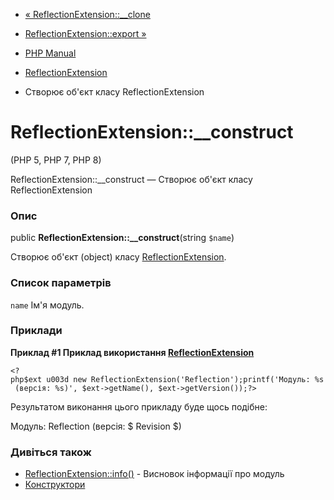 - [« ReflectionExtension::\_\_clone](reflectionextension.clone.md)
- [ReflectionExtension::export »](reflectionextension.export.md)

- [PHP Manual](index.md)
- [ReflectionExtension](class.reflectionextension.md)
- Створює об'єкт класу ReflectionExtension

# ReflectionExtension::\_\_construct

(PHP 5, PHP 7, PHP 8)

ReflectionExtension::\_\_construct — Створює об'єкт класу
ReflectionExtension

### Опис

public **ReflectionExtension::\_\_construct**(string `$name`)

Створює об'єкт (object) класу
[ReflectionExtension](class.reflectionextension.md).

### Список параметрів

`name`
Ім'я модуль.

### Приклади

**Приклад #1 Приклад використання
[ReflectionExtension](class.reflectionextension.md)**

` <?php$ext u003d new ReflectionExtension('Reflection');printf('Модуль: %s (версія: %s)', $ext->getName(), $ext->getVersion());?> `

Результатом виконання цього прикладу буде щось подібне:

Модуль: Reflection (версія: $ Revision $)

### Дивіться також

- [ReflectionExtension::info()](reflectionextension.info.md) - Висновок
інформації про модуль
- [Конструктори](language.oop5.decon.md#language.oop5.decon.constructor)
